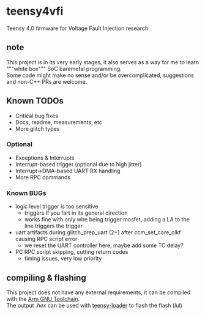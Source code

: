 # teensy4vfi
Teensy 4.0 firmware for Voltage Fault Injection research

## note
This project is in its very early stages, it also serves as a way for me to learn """white box""" SoC baremetal programming.<br>
Some code might make no sense and/or be overcomplicated, suggestions and non-C++ PRs are welcome.

## Known TODOs
 - Critical bug fixes
 - Docs, readme, measurements, etc
 - More glitch types

### Optional
 - Exceptions & Interrupts
 - Interrupt-based trigger (optional due to high jitter)
 - Interrupt->DMA-based UART RX handling
 - More RPC commands

### Known BUGs
 - logic level trigger is too sensitive
   - triggers if you fart in its general direction
   - works fine with only wire being trigger mosfet, adding a LA to the line triggers the trigger
 - uart artifacts during glitch_prep_uart (2+) after ccm_set_core_clkf causing RPC script error
   - we reset the UART controller here, maybe add some TC delay?
 - PC RPC script skipping, cutting return codes
   - timing issues, very low priority 

## compiling & flashing
This project does not have any external requirements, it can be compiled with the [Arm GNU Toolchain](https://developer.arm.com/Tools%20and%20Software/GNU%20Toolchain).<br>
The output *.hex* can be used with [teensy-loader](https://www.pjrc.com/teensy/loader_win10.html) to flash the flash (lul)
